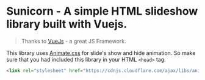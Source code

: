 # Sunicorn - A simple HTML slideshow library built with Vuejs.

> Thanks to [VueJs](https://vuejs.org) - a great JS Framework.

This library uses [Animate.css](https://github.com/daneden/animate.css) for slide's show and hide animation. So make sure that you had included this library in your HTML `<head>` tag.
```html
<link rel="stylesheet" href="https://cdnjs.cloudflare.com/ajax/libs/animate.css/3.5.2/animate.min.css" />
```
